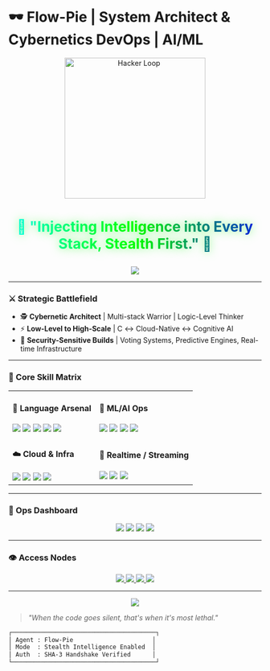 # 🕶️ Flow-Pie | System Architect & Cybernetics DevOps | AI/ML

<div align="center">
  <img src="https://media.giphy.com/media/RbDKaczqWovIugyJmW/giphy.gif" width="280" alt="Hacker Loop">

  <h3 style="font-size: 2em; background: linear-gradient(90deg, #0FF, #0F0, #00F); -webkit-background-clip: text; -webkit-text-fill-color: transparent; text-shadow: 0 0 18px rgba(0,255,0,0.5);">
    🧠 "Injecting Intelligence into Every Stack, Stealth First." 🧠
  </h3>

  <img src="https://readme-typing-svg.demolab.com?font=Fira+Code&size=24&pause=800&color=00F718&center=true&vCenter=true&width=700&height=60&lines=Booting+Darknet+Node...;Initializing+Dev+Stealth+Suite...;Identity%3A+Flow-Pie;Focus%3A+Max+Optimization+%26+Silent+Efficiency" />
</div>

---

### ⚔️ Strategic Battlefield

* 🕵️ **Cybernetic Architect** | Multi-stack Warrior | Logic-Level Thinker
* ⚡ **Low-Level to High-Scale** | C ↔ Cloud-Native ↔ Cognitive AI
* 🔐 **Security-Sensitive Builds** | Voting Systems, Predictive Engines, Real-time Infrastructure

---

### 🧩 Core Skill Matrix

<table>
<tr>
<td>
<h4>🚀 Language Arsenal</h4>
<img src="https://img.shields.io/badge/C-262626?style=for-the-badge&logo=c&logoColor=white"/>
<img src="https://img.shields.io/badge/C%23-68217A?style=for-the-badge&logo=c-sharp&logoColor=white"/>
<img src="https://img.shields.io/badge/Java-ED8B00?style=for-the-badge&logo=openjdk&logoColor=white"/>
<img src="https://img.shields.io/badge/JavaScript-111?style=for-the-badge&logo=javascript&logoColor=F7DF1E"/>
<img src="https://img.shields.io/badge/Python-143?style=for-the-badge&logo=python&logoColor=white"/>
</td>
<td>
<h4>🧠 ML/AI Ops</h4>
<img src="https://img.shields.io/badge/TensorFlow-black?style=for-the-badge&logo=tensorflow&logoColor=FF6F00"/>
<img src="https://img.shields.io/badge/PyTorch-black?style=for-the-badge&logo=pytorch&logoColor=EE4C2C"/>
<img src="https://img.shields.io/badge/Keras-black?style=for-the-badge&logo=keras&logoColor=D00000"/>
<img src="https://img.shields.io/badge/ONNX-black?style=for-the-badge&logo=onnx&logoColor=005CED"/>
</td>
</tr>
<tr>
<td>
<h4>☁️ Cloud & Infra</h4>
<img src="https://img.shields.io/badge/AWS-black?style=for-the-badge&logo=amazonaws&logoColor=white"/>
<img src="https://img.shields.io/badge/Docker-222?style=for-the-badge&logo=docker&logoColor=2496ED"/>
<img src="https://img.shields.io/badge/Kubernetes-000?style=for-the-badge&logo=kubernetes&logoColor=326CE5"/>
<img src="https://img.shields.io/badge/Vercel-black?style=for-the-badge&logo=vercel&logoColor=white"/>
</td>
<td>
<h4>📡 Realtime / Streaming</h4>
<img src="https://img.shields.io/badge/Kafka-black?style=for-the-badge&logo=apachekafka&logoColor=white"/>
<img src="https://img.shields.io/badge/Redis-black?style=for-the-badge&logo=redis&logoColor=DC382D"/>
<img src="https://img.shields.io/badge/WebSockets-000?style=for-the-badge&logo=websockets&logoColor=4FC08D"/>
</td>
</tr>
</table>

---

### 🧬 Ops Dashboard

<div align="center">
  <img src="https://github-readme-activity-graph.vercel.app/graph?username=flow-pie&theme=chartreuse-dark&hide_border=true&area=true"/>

  <img src="https://github-readme-stats.vercel.app/api?username=flow-pie&show_icons=true&theme=tokyonight&count_private=true&border_radius=12&hide_title=true"/>

  <img src="https://github-readme-stats.vercel.app/api/top-langs/?username=flow-pie&layout=compact&theme=tokyonight&border_radius=12"/>

  <img src="https://github-profile-trophy.vercel.app/?username=flow-pie&theme=dracula&no-bg=true&margin-w=10"/>
</div>

---

### 👁️ Access Nodes

<div align="center">
<a href="https://linkedin.com/in/flow-pie">
  <img src="https://img.shields.io/badge/LinkedIn-darkblue?style=for-the-badge&logo=linkedin&logoColor=white"/>
</a>
<a href="https://leetcode.com/flow-pie">
  <img src="https://img.shields.io/badge/LeetCode-black?style=for-the-badge&logo=leetcode&logoColor=FFA116"/>
</a>
<a href="https://researchgate.net/profile/flow-pie">
  <img src="https://img.shields.io/badge/ResearchGate-black?style=for-the-badge&logo=researchgate&logoColor=00CCBB"/>
</a>
<a href="mailto:startabase@gmail.com">
  <img src="https://img.shields.io/badge/Encrypted%20Mail-black?style=for-the-badge&logo=protonmail&logoColor=white"/>
</a>
</div>

---

<div align="center">
  <img src="https://capsule-render.vercel.app/api?type=waving&color=0F0,00F,0FF&height=200&section=footer&text=Flow%20Pie%20Ops%20↯&fontColor=ffffff&fontSize=30&animation=twinkling"/>
</div>

> *"When the code goes silent, that's when it's most lethal."*

<!-- terminal stealth signature -->

```bash
┌────────────────────────────────────────┐
│ Agent : Flow-Pie                      │
│ Mode  : Stealth Intelligence Enabled  │
│ Auth  : SHA-3 Handshake Verified      │
└────────────────────────────────────────┘
```

